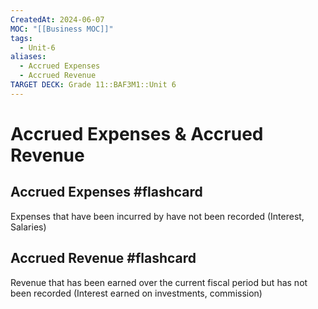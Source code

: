 ```yaml
---
CreatedAt: 2024-06-07
MOC: "[[Business MOC]]"
tags:
  - Unit-6
aliases:
  - Accrued Expenses
  - Accrued Revenue
TARGET DECK: Grade 11::BAF3M1::Unit 6
---
```


# Accrued Expenses & Accrued Revenue

## Accrued Expenses #flashcard 
Expenses that have been incurred by have not been recorded (Interest, Salaries)
<!--ID: 1717769566660-->


## Accrued Revenue #flashcard 
Revenue that has been earned over the current fiscal period but has not been recorded (Interest earned on investments,  commission)
<!--ID: 1717769566662-->
